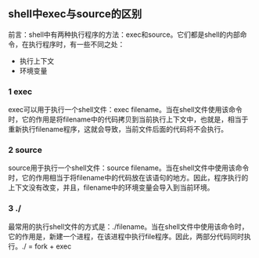 ## shell中exec与source的区别

前言：shell中有两种执行程序的方法：exec和source。它们都是shell的内部命令，在执行程序时，有一些不同之处：

* 执行上下文
* 环境变量

### 1 exec

exec可以用于执行一个shell文件：exec filename。当在shell文件使用该命令时，它的作用是将filename中的代码拷贝到当前执行上下文中，也就是，相当于重新执行filename程序，这就会导致，当前文件后面的代码将不会执行。

### 2 source

source用于执行一个shell文件：source filename。当在shell文件中使用该命令时，它的作用相当于将filename中的代码放在该语句的地方。因此，程序执行的上下文没有改变，并且，filename中的环境变量会导入到当前环境。

### 3 ./

最常用的执行shell文件的方式是：./filename。当在shell文件中使用该命令时，它的作用是，新建一个进程，在该进程中执行file程序。因此，两部分代码同时执行。./ = fork + exec